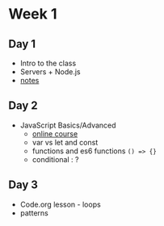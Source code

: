 
# Week 1

## Day 1

* Intro to the class
* Servers + Node.js
* [notes](./notes/week1-notes.md#day-1)

## Day 2

* JavaScript Basics/Advanced
  * [online course](https://www.educative.io/courses/javascript-fundamentals-before-learning-react)
  * var vs let and const
  * functions and es6 functions `() => {}`
  * conditional : ?

## Day 3

* Code.org lesson - loops
* patterns
